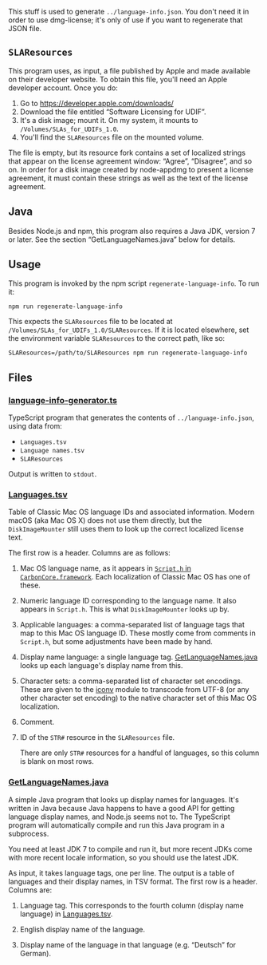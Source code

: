This stuff is used to generate `../language-info.json`. You don't need it in order to use dmg-license; it's only of use if you want to regenerate that JSON file.

## `SLAResources`

This program uses, as input, a file published by Apple and made available on their developer website. To obtain this file, you'll need an Apple developer account. Once you do:

1. Go to <https://developer.apple.com/downloads/>
2. Download the file entitled “Software Licensing for UDIF”.
3. It's a disk image; mount it. On my system, it mounts to `/Volumes/SLAs_for_UDIFs_1.0`.
4. You'll find the `SLAResources` file on the mounted volume.

The file is empty, but its resource fork contains a set of localized strings that appear on the license agreement window: “Agree”, “Disagree”, and so on. In order for a disk image created by node-appdmg to present a license agreement, it must contain these strings as well as the text of the license agreement.

## Java

Besides Node.js and npm, this program also requires a Java JDK, version 7 or later. See the section “GetLanguageNames.java” below for details.

## Usage

This program is invoked by the npm script `regenerate-language-info`. To run it:

```
npm run regenerate-language-info
```

This expects the `SLAResources` file to be located at `/Volumes/SLAs_for_UDIFs_1.0/SLAResources`. If it is located elsewhere, set the environment variable `SLAResources` to the correct path, like so:

```
SLAResources=/path/to/SLAResources npm run regenerate-language-info
```

## Files

### [language-info-generator.ts]

TypeScript program that generates the contents of `../language-info.json`, using data from:

* `Languages.tsv`
* `Language names.tsv`
* `SLAResources`

Output is written to `stdout`.

### [Languages.tsv]

Table of Classic Mac OS language IDs and associated information. Modern macOS (aka Mac OS X) does not use them directly, but the `DiskImageMounter` still uses them to look up the correct localized license text.

The first row is a header. Columns are as follows:

1. Mac OS language name, as it appears in [`Script.h` in `CarbonCore.framework`](https://github.com/phracker/MacOSX-SDKs/blob/master/MacOSX10.6.sdk/System/Library/Frameworks/CoreServices.framework/Versions/A/Frameworks/CarbonCore.framework/Versions/A/Headers/Script.h). Each localization of Classic Mac OS has one of these.

2. Numeric language ID corresponding to the language name. It also appears in `Script.h`. This is what `DiskImageMounter` looks up by.

3. Applicable languages: a comma-separated list of language tags that map to this Mac OS language ID. These mostly come from comments in `Script.h`, but some adjustments have been made by hand.

4. Display name language: a single language tag. [GetLanguageNames.java] looks up each language's display name from this.

5. Character sets: a comma-separated list of character set encodings. These are given to the [iconv](https://www.npmjs.com/package/iconv) module to transcode from UTF-8 (or any other character set encoding) to the native character set of this Mac OS localization.

6. Comment.

7. ID of the `STR#` resource in the `SLAResources` file.

   There are only `STR#` resources for a handful of languages, so this column is blank on most rows.

### [GetLanguageNames.java]

A simple Java program that looks up display names for languages. It's written in Java because Java happens to have a good API for getting language display names, and Node.js seems not to. The TypeScript program will automatically compile and run this Java program in a subprocess.

You need at least JDK 7 to compile and run it, but more recent JDKs come with more recent locale information, so you should use the latest JDK.

As input, it takes language tags, one per line. The output is a table of languages and their display names, in TSV format. The first row is a header. Columns are:

1. Language tag. This corresponds to the fourth column (display name language) in [Languages.tsv].

2. English display name of the language.

3. Display name of the language in that language (e.g. “Deutsch” for German).

[language-info-generator.ts]: language-info-generator.ts
[Languages.tsv]: Languages.tsv
[GetLanguageNames.java]: GetLanguageNames.java
[OpenJDK]: https://jdk.java.net
